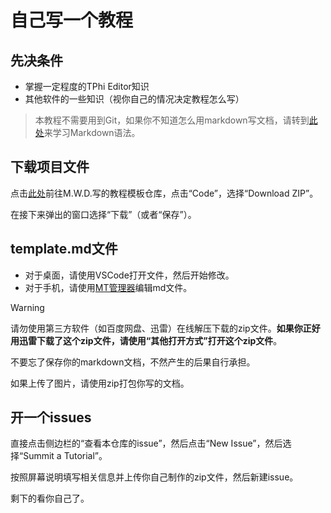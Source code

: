 # 自己写一个教程

## 先决条件

- 掌握一定程度的TPhi Editor知识
- 其他软件的一些知识（视你自己的情况决定教程怎么写）

> 本教程不需要用到Git，如果你不知道怎么用markdown写文档，请转到[此处](https://markdown.com.cn/)来学习Markdown语法。

## 下载项目文件

点击[此处](https://github.com/SungHerobrine97/Train-MD-Template)前往M.W.D.写的教程模板仓库，点击“Code”，选择“Download ZIP”。

在接下来弹出的窗口选择“下载”（或者“保存”）。

## template.md文件

- 对于桌面，请使用VSCode打开文件，然后开始修改。
- 对于手机，请使用[MT管理器](https://mt2.cn)编辑md文件。

> [!WARNING] 
> 
> 请勿使用第三方软件（如百度网盘、迅雷）在线解压下载的zip文件。**如果你正好用迅雷下载了这个zip文件，请使用“其他打开方式”打开这个zip文件**。

不要忘了保存你的markdown文档，不然产生的后果自行承担。

如果上传了图片，请使用zip打包你写的文档。

## 开一个issues

直接点击侧边栏的“查看本仓库的issue”，然后点击“New Issue”，然后选择“Summit a Tutorial”。

按照屏幕说明填写相关信息并上传你自己制作的zip文件，然后新建issue。

剩下的看你自己了。
